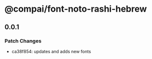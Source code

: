 # @compai/font-noto-rashi-hebrew

## 0.0.1
### Patch Changes

- ca38f854: updates and adds new fonts
